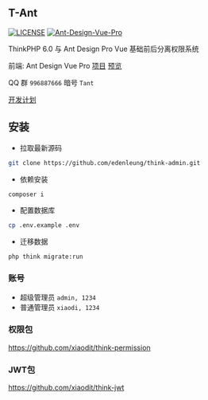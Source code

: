 ## T-Ant
[![LICENSE](https://img.shields.io/badge/license-Anti%20996-blue.svg)](https://github.com/996icu/996.ICU/blob/master/LICENSE)
[![Ant-Design-Vue-Pro](https://img.shields.io/travis/edenleung/think-ant-vue.svg)](https://github.com/xiaodit/think-ant-vue)

ThinkPHP 6.0 与 Ant Design Pro Vue 基础前后分离权限系统

前端: 
Ant Design Vue Pro [项目](https://github.com/xiaodit/think-ant-vue) [预览](https://ant.xiaodim.com)

QQ 群 `996887666` 暗号 `Tant`

[开发计划](https://github.com/edenleung/think-admin/projects/1)

## 安装
- 拉取最新源码
```sh
git clone https://github.com/edenleung/think-admin.git
```

- 依赖安装
```sh
composer i
```
- 配置数据库
```sh
cp .env.example .env
```

- 迁移数据
```
php think migrate:run
```

### 账号
* 超级管理员 `admin, 1234` 
* 普通管理员 `xiaodi, 1234`

### 权限包
https://github.com/xiaodit/think-permission

### JWT包
https://github.com/xiaodit/think-jwt

